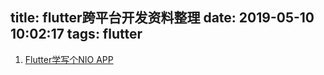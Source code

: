 title: flutter跨平台开发资料整理
date: 2019-05-10 10:02:17
tags: flutter
---

1. [Flutter学写个NIO APP](https://blog.csdn.net/ddwhan0123)
